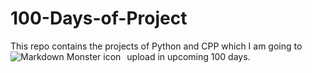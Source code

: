 # 100-Days-of-Project
This repo contains the projects of Python and CPP which I am going to upload in upcoming 100 days.
<img src="https://assets-global.website-files.com/6080d45b6168d4415fe5cbd7/60884c8981cb68df3afd8bc9_1589514797-essential-guide-to-the-100-days-of-code-challenge.png"
     alt="Markdown Monster icon"
     style="float: left; margin-right: 10px;" />
